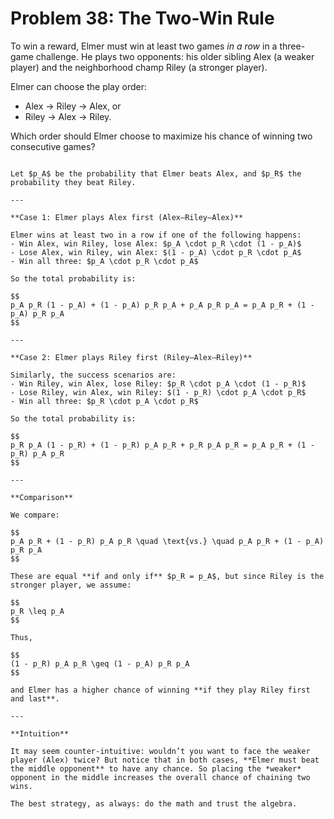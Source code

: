 # Problem 38: The Two-Win Rule

To win a reward, Elmer must win at least two games _in a row_ in a three-game challenge. He plays two opponents: his older sibling Alex (a weaker player) and the neighborhood champ Riley (a stronger player).

Elmer can choose the play order:

- Alex → Riley → Alex, or  
- Riley → Alex → Riley.

Which order should Elmer choose to maximize his chance of winning two consecutive games?

````{dropdown} Click to show solution

Let $p_A$ be the probability that Elmer beats Alex, and $p_R$ the probability they beat Riley.

---

**Case 1: Elmer plays Alex first (Alex–Riley–Alex)**

Elmer wins at least two in a row if one of the following happens:
- Win Alex, win Riley, lose Alex: $p_A \cdot p_R \cdot (1 - p_A)$
- Lose Alex, win Riley, win Alex: $(1 - p_A) \cdot p_R \cdot p_A$
- Win all three: $p_A \cdot p_R \cdot p_A$

So the total probability is:

$$
p_A p_R (1 - p_A) + (1 - p_A) p_R p_A + p_A p_R p_A = p_A p_R + (1 - p_A) p_R p_A
$$

---

**Case 2: Elmer plays Riley first (Riley–Alex–Riley)**

Similarly, the success scenarios are:
- Win Riley, win Alex, lose Riley: $p_R \cdot p_A \cdot (1 - p_R)$
- Lose Riley, win Alex, win Riley: $(1 - p_R) \cdot p_A \cdot p_R$
- Win all three: $p_R \cdot p_A \cdot p_R$

So the total probability is:

$$
p_R p_A (1 - p_R) + (1 - p_R) p_A p_R + p_R p_A p_R = p_A p_R + (1 - p_R) p_A p_R
$$

---

**Comparison**

We compare:

$$
p_A p_R + (1 - p_R) p_A p_R \quad \text{vs.} \quad p_A p_R + (1 - p_A) p_R p_A
$$

These are equal **if and only if** $p_R = p_A$, but since Riley is the stronger player, we assume:

$$
p_R \leq p_A
$$

Thus,

$$
(1 - p_R) p_A p_R \geq (1 - p_A) p_R p_A
$$

and Elmer has a higher chance of winning **if they play Riley first and last**.

---

**Intuition**

It may seem counter-intuitive: wouldn’t you want to face the weaker player (Alex) twice? But notice that in both cases, **Elmer must beat the middle opponent** to have any chance. So placing the *weaker* opponent in the middle increases the overall chance of chaining two wins.

The best strategy, as always: do the math and trust the algebra.

````
